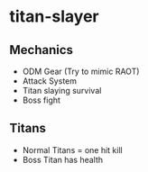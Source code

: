 # titan-slayer
## Mechanics
- ODM Gear (Try to mimic RAOT)
- Attack System
- Titan slaying survival
- Boss fight

## Titans
- Normal Titans = one hit kill
- Boss Titan has health
